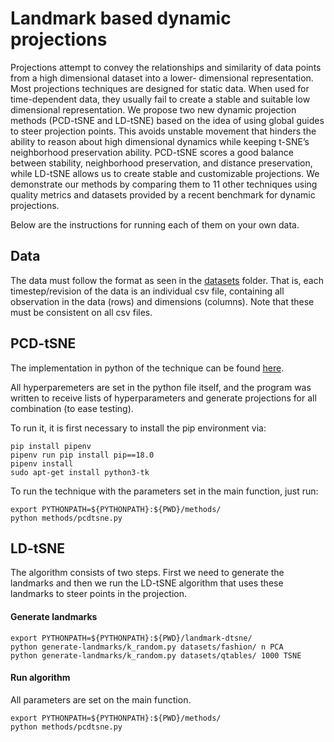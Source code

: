 # Landmark based dynamic projections

Projections attempt to convey the relationships and similarity of data points from a high dimensional dataset into a lower- dimensional representation. Most projections techniques are designed for static data. When used for time-dependent data, they usually fail to create a stable and suitable low dimensional representation. We propose two new dynamic projection methods (PCD-tSNE and LD-tSNE) based on the idea of using global guides to steer projection points. This avoids unstable movement that hinders the ability to reason about high dimensional dynamics while keeping t-SNE’s neighborhood preservation ability. PCD-tSNE scores a good balance between stability, neighborhood preservation, and distance preservation, while LD-tSNE allows us to create stable and customizable projections. We demonstrate our methods by comparing them to 11 other techniques using quality metrics and datasets provided by a recent benchmark for dynamic projections.

Below are the instructions for running each of them on your own data.

## Data
The data must follow the format as seen in the [datasets](https://github.com/EduardoVernier/landmark-based-dynamic-projections/tree/master/datasets) folder. That is, each timestep/revision of the data is an individual csv file, containing all observation in the data (rows) and dimensions (columns). Note that these must be consistent on all csv files.  


## PCD-tSNE
The implementation in python of the technique can be found [here](https://github.com/EduardoVernier/landmark-based-dynamic-projections/blob/master/methods/pcdtsne.py).

All hyperparemeters are set in the python file itself, and the program was written to receive lists of hyperparameters and generate projections for all combination (to ease testing).

To run it, it is first necessary to install the pip environment via:
```
pip install pipenv
pipenv run pip install pip==18.0
pipenv install
sudo apt-get install python3-tk
```
To run the technique with the parameters set in the main function, just run:

```
export PYTHONPATH=${PYTHONPATH}:${PWD}/methods/
python methods/pcdtsne.py
```


## LD-tSNE

The algorithm consists of two steps. First we need to generate the landmarks and then we run the LD-tSNE algorithm that uses these landmarks to steer points in the projection.

#### Generate landmarks
```
export PYTHONPATH=${PYTHONPATH}:${PWD}/landmark-dtsne/
python generate-landmarks/k_random.py datasets/fashion/ n PCA
python generate-landmarks/k_random.py datasets/qtables/ 1000 TSNE
```

#### Run algorithm
All parameters are set on the main function.
```
export PYTHONPATH=${PYTHONPATH}:${PWD}/methods/
python methods/pcdtsne.py
```

